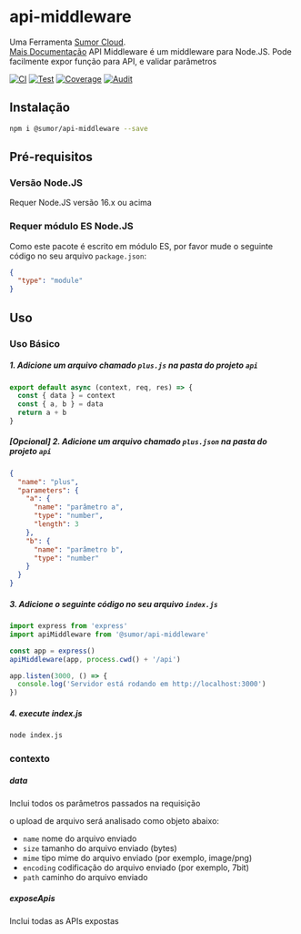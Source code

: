 # api-middleware

Uma Ferramenta [Sumor Cloud](https://sumor.cloud).  
[Mais Documentação](https://sumor.cloud/api-middleware)
API Middleware é um middleware para Node.JS.
Pode facilmente expor função para API, e validar parâmetros

[![CI](https://github.com/sumor-cloud/api-middleware/actions/workflows/ci.yml/badge.svg)](https://github.com/sumor-cloud/api-middleware/actions/workflows/ci.yml)
[![Test](https://github.com/sumor-cloud/api-middleware/actions/workflows/ut.yml/badge.svg)](https://github.com/sumor-cloud/api-middleware/actions/workflows/ut.yml)
[![Coverage](https://github.com/sumor-cloud/api-middleware/actions/workflows/coverage.yml/badge.svg)](https://github.com/sumor-cloud/api-middleware/actions/workflows/coverage.yml)
[![Audit](https://github.com/sumor-cloud/api-middleware/actions/workflows/audit.yml/badge.svg)](https://github.com/sumor-cloud/api-middleware/actions/workflows/audit.yml)

## Instalação

```bash
npm i @sumor/api-middleware --save
```

## Pré-requisitos

### Versão Node.JS

Requer Node.JS versão 16.x ou acima

### Requer módulo ES Node.JS

Como este pacote é escrito em módulo ES,
por favor mude o seguinte código no seu arquivo `package.json`:

```json
{
  "type": "module"
}
```

## Uso

### Uso Básico

##### 1. Adicione um arquivo chamado `plus.js` na pasta do projeto `api`

```js
export default async (context, req, res) => {
  const { data } = context
  const { a, b } = data
  return a + b
}
```

##### [Opcional] 2. Adicione um arquivo chamado `plus.json` na pasta do projeto `api`

```json
{
  "name": "plus",
  "parameters": {
    "a": {
      "name": "parâmetro a",
      "type": "number",
      "length": 3
    },
    "b": {
      "name": "parâmetro b",
      "type": "number"
    }
  }
}
```

##### 3. Adicione o seguinte código no seu arquivo `index.js`

```javascript
import express from 'express'
import apiMiddleware from '@sumor/api-middleware'

const app = express()
apiMiddleware(app, process.cwd() + '/api')

app.listen(3000, () => {
  console.log('Servidor está rodando em http://localhost:3000')
})
```

##### 4. execute index.js

```bash
node index.js
```

### contexto

##### data

Inclui todos os parâmetros passados na requisição

o upload de arquivo será analisado como objeto abaixo:

- `name` nome do arquivo enviado
- `size` tamanho do arquivo enviado (bytes)
- `mime` tipo mime do arquivo enviado (por exemplo, image/png)
- `encoding` codificação do arquivo enviado (por exemplo, 7bit)
- `path` caminho do arquivo enviado

##### exposeApis

Inclui todas as APIs expostas

